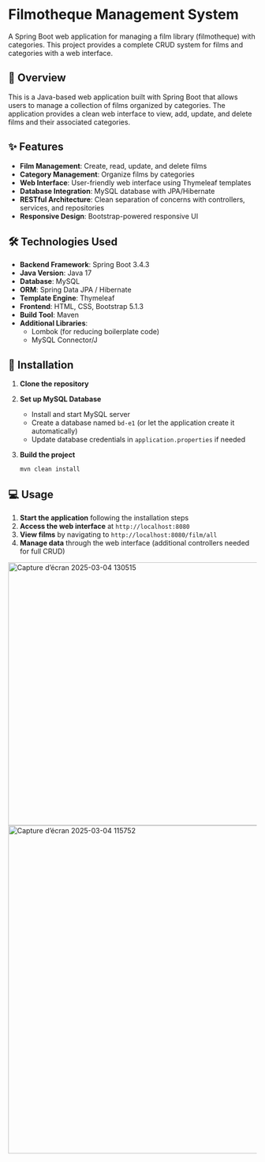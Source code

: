 # Filmotheque Management System

A Spring Boot web application for managing a film library (filmotheque) with categories. This project provides a complete CRUD system for films and categories with a web interface.


## 🎯 Overview

This is a Java-based web application built with Spring Boot that allows users to manage a collection of films organized by categories. The application provides a clean web interface to view, add, update, and delete films and their associated categories.

## ✨ Features

- **Film Management**: Create, read, update, and delete films
- **Category Management**: Organize films by categories
- **Web Interface**: User-friendly web interface using Thymeleaf templates
- **Database Integration**: MySQL database with JPA/Hibernate
- **RESTful Architecture**: Clean separation of concerns with controllers, services, and repositories
- **Responsive Design**: Bootstrap-powered responsive UI

## 🛠 Technologies Used

- **Backend Framework**: Spring Boot 3.4.3
- **Java Version**: Java 17
- **Database**: MySQL
- **ORM**: Spring Data JPA / Hibernate
- **Template Engine**: Thymeleaf
- **Frontend**: HTML, CSS, Bootstrap 5.1.3
- **Build Tool**: Maven
- **Additional Libraries**:
  - Lombok (for reducing boilerplate code)
  - MySQL Connector/J



## 🚀 Installation

1. **Clone the repository**
2. **Set up MySQL Database**
   - Install and start MySQL server
   - Create a database named `bd-e1` (or let the application create it automatically)
   - Update database credentials in `application.properties` if needed

3. **Build the project**
   ```bash
   mvn clean install
   ```

## 💻 Usage

1. **Start the application** following the installation steps
2. **Access the web interface** at `http://localhost:8080`
3. **View films** by navigating to `http://localhost:8080/film/all`
4. **Manage data** through the web interface (additional controllers needed for full CRUD)
<img width="998" height="534" alt="Capture d’écran 2025-03-04 130515" src="https://github.com/user-attachments/assets/a1519e08-bade-4597-9097-707abbbabd88" />
<img width="1281" height="666" alt="Capture d’écran 2025-03-04 115752" src="https://github.com/user-attachments/assets/b51a6d3a-2752-423a-b121-69514c9fb1b6" />

